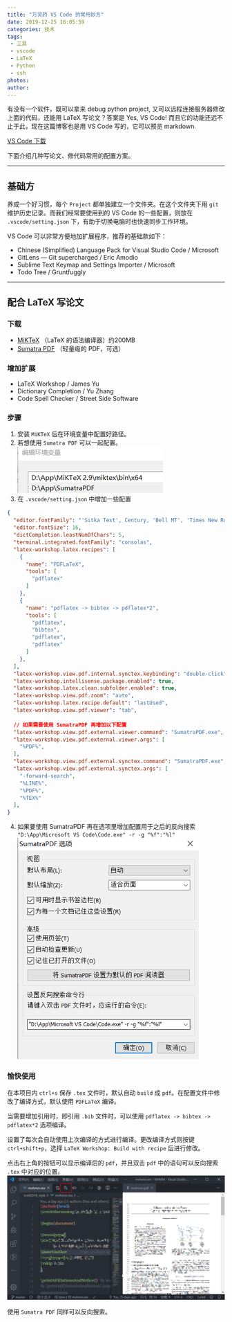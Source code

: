 ```yaml
---
title: "万灵药 VS Code 的常用妙方"
date: 2019-12-25 16:05:59
categories: 技术
tags:
 - 工具
 - vscode
 - LaTeX
 - Python
 - ssh
photos:
author:
---
```


有没有一个软件，既可以拿来 debug python project, 又可以远程连接服务器修改上面的代码，还能用 LaTeX 写论文？答案是 Yes, VS Code! 而且它的功能还远不止于此，现在这篇博客也是用 VS Code 写的，它可以预览 markdown.

[VS Code 下载](https://code.visualstudio.com/Download)

下面介绍几种写论文、修代码常用的配置方案。

***

## 基础方

养成一个好习惯，每个 `Project` 都单独建立一个文件夹。在这个文件夹下用 `git` 维护历史记录。而我们经常要使用到的 VS Code 的一些配置，则放在 `.vscode/setting.json` 下，有助于切换电脑时也快速同步工作环境。

VS Code 可以非常方便地加扩展程序，推荐的基础款如下：
- Chinese (Simplified) Language Pack for Visual Studio Code / Microsoft
- GitLens — Git supercharged / Eric Amodio
- Sublime Text Keymap and Settings Importer / Microsoft
- Todo Tree / Gruntfuggly

***

## 配合 LaTeX 写论文

### 下载
- [MiKTeX](https://miktex.org/download) （LaTeX 的语法编译器）约200MB
- [Sumatra PDF](https://www.appinn.com/sumatra-pdf/) （轻量级的 PDF，可选）

### 增加扩展

- LaTeX Workshop / James Yu
- Dictionary Completion / Yu Zhang  
- Code Spell Checker / Street Side Software  

### 步骤

1. 安装 `MiKTeX` 后在环境变量中配置好路径。
2. 若想使用 `Sumatra PDF` 可以一起配置。
![](vscode-tutorials/path.png)
3. 在 `.vscode/setting.json` 中增加一些配置
```json
{
  "editor.fontFamily": "'Sitka Text', Century, 'Bell MT', 'Times New Roman', cambria, Consolas, 'Courier New'",
  "editor.fontSize": 16,
  "dictCompletion.leastNumOfChars": 5,
  "terminal.integrated.fontFamily": "consolas",
  "latex-workshop.latex.recipes": [
    {
      "name": "PDFLaTeX",
      "tools": [
        "pdflatex"
      ]
    },
    {
      "name": "pdflatex -> bibtex -> pdflatex*2",
      "tools": [
        "pdflatex",
        "bibtex",
        "pdflatex",
        "pdflatex"
      ]
    },
  ],
  "latex-workshop.view.pdf.internal.synctex.keybinding": "double-click",
  "latex-workshop.intellisense.package.enabled": true,
  "latex-workshop.latex.clean.subfolder.enabled": true,
  "latex-workshop.view.pdf.zoom": "auto",
  "latex-workshop.latex.recipe.default": "lastUsed",
  "latex-workshop.view.pdf.viewer": "tab",

  // 如果需要使用 SumatraPDF 再增加以下配置
  "latex-workshop.view.pdf.external.viewer.command": "SumatraPDF.exe",
  "latex-workshop.view.pdf.external.viewer.args": [
    "%PDF%",
  ],
  "latex-workshop.view.pdf.external.synctex.command": "SumatraPDF.exe",
  "latex-workshop.view.pdf.external.synctex.args": [
    "-forward-search",
    "%LINE%",
    "%PDF%",
    "%TEX%"
  ],
}
```
4. 如果要使用 SumatraPDF 再在选项里增加配置用于之后的反向搜索  
`"D:\App\Microsoft VS Code\Code.exe" -r -g "%f":"%l"`
![](vscode-tutorials/sumatrapdf.png)

### 愉快使用

在本项目内 `ctrl+s` 保存 `.tex` 文件时，默认自动 `build` 成 `pdf`。在配置文件中修改了编译方式，默认使用 `PDFLaTeX` 编译。

当需要增加引用时，即引用 `.bib` 文件时，可以使用 `pdflatex -> bibtex -> pdflatex*2` 选项编译。

设置了每次会自动使用上次编译的方式进行编译。更改编译方式则按键 `ctrl+shift+p`，选择 `LaTeX Workshop: Build with recipe` 后进行修改。

点击右上角的按钮可以显示编译后的 `pdf`，并且双击 `pdf` 中的语句可以反向搜索 `.tex` 中对应的位置。
![](vscode-tutorials/latex.png)

使用 `Sumatra PDF` 同样可以反向搜索。